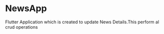 # NewsApp
Flutter Application which is created to update News Details.This perform al crud operations  
